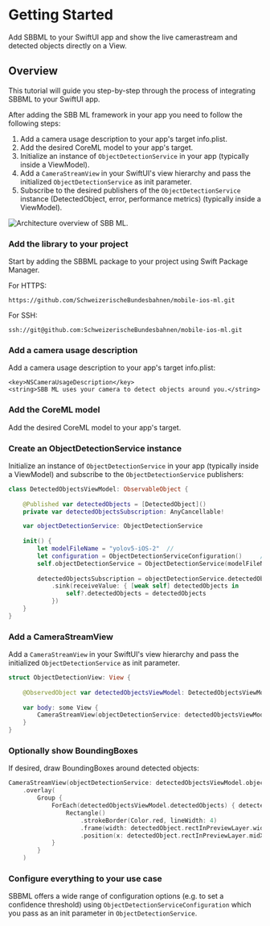 # Getting Started

Add SBBML to your SwiftUI app and show the live camerastream and detected objects directly on a View.

## Overview

This tutorial will guide you step-by-step through the process of integrating SBBML to your SwiftUI app.

After adding the SBB ML framework in your app you need to follow the following steps:
1. Add a camera usage description to your app's target info.plist.
2. Add the desired CoreML model to your app's target.
3. Initialize an instance of ``ObjectDetectionService`` in your app (typically inside a ViewModel).
4. Add a ``CameraStreamView`` in your SwiftUI's view hierarchy and pass the initialized ``ObjectDetectionService`` as init parameter.
5. Subscribe to the desired publishers of the ``ObjectDetectionService`` instance (DetectedObject, error, performance metrics) (typically inside a ViewModel).

![Architecture overview of SBB ML.](SBBML_Architecture_Overview.png)

### Add the library to your project

Start by adding the SBBML package to your project using Swift Package Manager.

For HTTPS:
```
https://github.com/SchweizerischeBundesbahnen/mobile-ios-ml.git
```

For SSH:
```
ssh://git@github.com:SchweizerischeBundesbahnen/mobile-ios-ml.git
```

### Add a camera usage description

Add a camera usage description to your app's target info.plist:

```
<key>NSCameraUsageDescription</key>
<string>SBB ML uses your camera to detect objects around you.</string>
```

### Add the CoreML model

Add the desired CoreML model to your app's target.


### Create an ObjectDetectionService instance

Initialize an instance of ``ObjectDetectionService`` in your app (typically inside a ViewModel) and subscribe to the ``ObjectDetectionService`` publishers:

```swift
class DetectedObjectsViewModel: ObservableObject {
    
    @Published var detectedObjects = [DetectedObject]()
    private var detectedObjectsSubscription: AnyCancellable!

    var objectDetectionService: ObjectDetectionService
    
    init() {
        let modelFileName = "yolov5-iOS-2"  // 
        let configuration = ObjectDetectionServiceConfiguration()     // use custom config if desired
        self.objectDetectionService = ObjectDetectionService(modelFileName: modelFileName, configuration: configuration)
        
        detectedObjectsSubscription = objectDetectionService.detectedObjectsPublisher
            .sink(receiveValue: { [weak self] detectedObjects in
                self?.detectedObjects = detectedObjects
            })
    }
}
```

### Add a CameraStreamView

Add a ``CameraStreamView`` in your SwiftUI's view hierarchy and pass the initialized ``ObjectDetectionService`` as init parameter.

```swift
struct ObjectDetectionView: View {
    
    @ObservedObject var detectedObjectsViewModel: DetectedObjectsViewModel
    
    var body: some View {
        CameraStreamView(objectDetectionService: detectedObjectsViewModel.objectDetectionService)
    }
}
```

### Optionally show BoundingBoxes

If desired, draw BoundingBoxes around detected objects:

```swift
CameraStreamView(objectDetectionService: detectedObjectsViewModel.objectDetectionService)
    .overlay(
        Group {
            ForEach(detectedObjectsViewModel.detectedObjects) { detectedObject in
                Rectangle()
                    .strokeBorder(Color.red, lineWidth: 4)
                    .frame(width: detectedObject.rectInPreviewLayer.width, height: detectedObject.rectInPreviewLayer.height)
                    .position(x: detectedObject.rectInPreviewLayer.midX, y: detectedObject.rectInPreviewLayer.midY)
            }
        }
    )
```

### Configure everything to your use case

SBBML offers a wide range of configuration options (e.g. to set a confidence threshold) using ``ObjectDetectionServiceConfiguration`` which you pass as an init parameter in ``ObjectDetectionService``.
